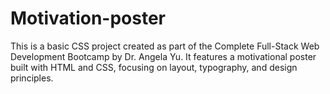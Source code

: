 # Motivation-poster
This is a basic CSS project created as part of the Complete Full-Stack Web Development Bootcamp by Dr. Angela Yu. It features a motivational poster built with HTML and CSS, focusing on layout, typography, and design principles.
